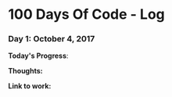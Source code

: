 # 100 Days Of Code - Log

### Day 1: October 4, 2017 

**Today's Progress**: 

**Thoughts:** 

**Link to work:** 




<!--- ### Day 1: June 27, Monday --->

<!--- **Today's Progress**: I've gone through many exercises on FreeCodeCamp. --->

<!--- **Thoughts** I've recently started coding, and it's a great feeling when I finally solve an algorithm challenge after a lot of attempts and hours spent. --->

<!--- **Link(s) to work**
1. [Find the Longest Word in a String](https://www.freecodecamp.com/challenges/find-the-longest-word-in-a-string)
2. [Title Case a Sentence](https://www.freecodecamp.com/challenges/title-case-a-sentence) --->
